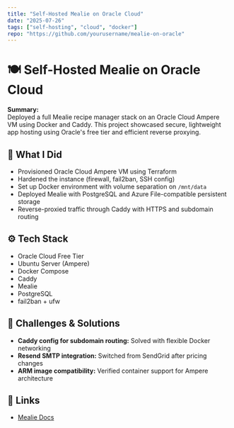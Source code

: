 ```yaml
---
title: "Self-Hosted Mealie on Oracle Cloud"
date: "2025-07-26"
tags: ["self-hosting", "cloud", "docker"]
repo: "https://github.com/yourusername/mealie-on-oracle"
---
```


# 🍽️ Self-Hosted Mealie on Oracle Cloud

**Summary:**  
Deployed a full Mealie recipe manager stack on an Oracle Cloud Ampere VM using Docker and Caddy. This project showcased secure, lightweight app hosting using Oracle's free tier and efficient reverse proxying.

## 🚀 What I Did
- Provisioned Oracle Cloud Ampere VM using Terraform
- Hardened the instance (firewall, fail2ban, SSH config)
- Set up Docker environment with volume separation on `/mnt/data`
- Deployed Mealie with PostgreSQL and Azure File-compatible persistent storage
- Reverse-proxied traffic through Caddy with HTTPS and subdomain routing

## ⚙️ Tech Stack
- Oracle Cloud Free Tier
- Ubuntu Server (Ampere)
- Docker Compose
- Caddy
- Mealie
- PostgreSQL
- fail2ban + ufw

## 🧠 Challenges & Solutions
- **Caddy config for subdomain routing:** Solved with flexible Docker networking
- **Resend SMTP integration:** Switched from SendGrid after pricing changes
- **ARM image compatibility:** Verified container support for Ampere architecture

## 🔗 Links
- [Mealie Docs](https://docs.mealie.io/)

